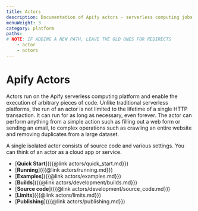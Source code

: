```yaml
---
title: Actors
description: Documentation of Apify actors - serverless computing jobs that enable execution of long-running web scraping and automation tasks in the cloud.
menuWeight: 3
category: platform
paths: 
# NOTE: IF ADDING A NEW PATH, LEAVE THE OLD ONES FOR REDIRECTS
    - actor
    - actors
---
```

 
# Apify Actors

Actors run on the Apify serverless computing platform and enable the execution of arbitrary pieces of code. Unlike traditional serverless platforms, the run of an actor is not limited to the lifetime of a single HTTP transaction. It can run for as long as necessary, even forever. The actor can perform anything from a simple action such as filling out a web form or sending an email, to complex operations such as crawling an entire website and removing duplicates from a large dataset.

A single isolated actor consists of source code and various settings. You can think of an actor as a cloud app or service.

*   [**Quick Start**]({{@link actors/quick_start.md}})
*   [**Running**]({{@link actors/running.md}})
*   [**Examples**]({{@link actors/examples.md}})
*   [**Builds**]({{@link actors/development/builds.md}})
*   [**Source code**]({{@link actors/development/source_code.md}})
*   [**Limits**]({{@link actors/limits.md}})
*   [**Publishing**]({{@link actors/publishing.md}})

